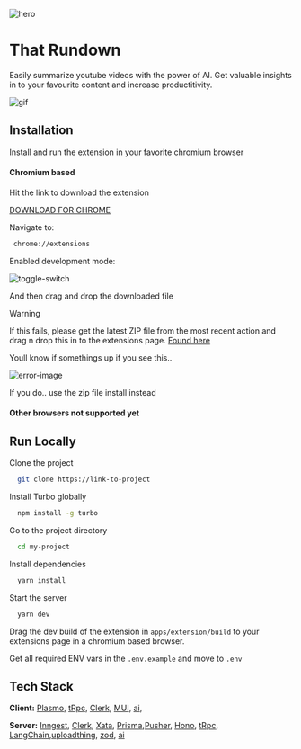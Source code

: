 ![hero](https://xata.io/_next/image?url=%2Fmdx%2Fdocs%2Fmdx-blog%2Fpxci-hackathon%402x.jpg&w=3840&q=75)

# That Rundown

Easily summarize youtube videos with the power of AI. Get valuable insights in to your favourite content and increase productitivity.

![gif](https://i.makeagif.com/media/6-16-2021/ldSzfr.gif)

## Installation

Install and run the extension in your favorite chromium browser

#### Chromium based

Hit the link to download the extension

[DOWNLOAD FOR CHROME](https://utfs.io/f/f46db075-19a2-46ca-b88d-92fd5f7763b4-1jyp8g.crx)

Navigate to:

```bash
 chrome://extensions
```

Enabled development mode:

![toggle-switch](https://i.imgur.com/kL8W7T4.png)

And then drag and drop the downloaded file

> [!WARNING]
> If this fails, please get the latest ZIP file from the most recent action and drag n drop this in to the extensions page.
> [Found here](https://github.com/iammorganparry/thatrundown/actions)

Youll know if somethings up if you see this..

![error-image](https://i.imgur.com/jA5pLi0.png)

If you do.. use the zip file install instead

#### Other browsers not supported yet

## Run Locally

Clone the project

```bash
  git clone https://link-to-project
```

Install Turbo globally

```bash
  npm install -g turbo
```

Go to the project directory

```bash
  cd my-project
```

Install dependencies

```bash
  yarn install
```

Start the server

```bash
  yarn dev
```

Drag the dev build of the extension in `apps/extension/build` to your extensions page in a chromium based browser.

Get all required ENV vars in the `.env.example` and move to `.env`

## Tech Stack

**Client:** [Plasmo](https://www.plasmo.com/), [tRpc](https://trpc.io/), [Clerk](https://clerk.dev/), [MUI](mui.com), [ai](https://sdk.vercel.ai/docs/introduction),

**Server:** [Inngest](https://www.inngest.com/), [Clerk](https://clerk.dev/), [Xata](https://xata.io/), [Prisma](prisma.io),[Pusher](https://pusher.com/), [Hono](https://hono.dev/), [tRpc](https://trpc.io/), [LangChain](langchain.com),[uploadthing](https://uploadthing.com/), [zod](https://zod.dev/), [ai](https://sdk.vercel.ai/docs/introduction)
